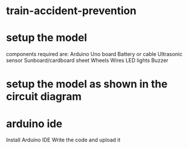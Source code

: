 # train-accident-prevention

# setup the model
components required are:
Arduino Uno board
Battery or cable
Ultrasonic sensor
Sunboard/cardboard sheet
Wheels
Wires
LED lights
Buzzer

# setup the model as shown in the circuit diagram

# arduino ide
Install Arduino IDE
Write the code and upload it